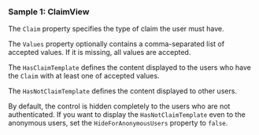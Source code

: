 ### Sample 1: ClaimView

The `Claim` property specifies the type of claim the user must have.

The `Values` property optionally contains a comma-separated list of accepted values. If it is missing, all values are accepted.

The `HasClaimTemplate` defines the content displayed to the users who have the `Claim` with at least one of accepted values.

The `HasNotClaimTemplate` defines the content displayed to other users.

By default, the control is hidden completely to the users who are not authenticated. If you want to display the `HasNotClaimTemplate`
even to the anonymous users, set the `HideForAnonymousUsers` property to `false`. 
